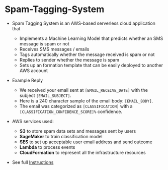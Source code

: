 # Spam-Tagging-System

- Spam Tagging System is an AWS-based serverless cloud application that
    - Implements a Machine Learning Model that predicts whether an SMS message is spam or not
    - Receives SMS messages / emails
    - Tags automatically whether the message received is spam or not
    - Replies to sender whether the message is spam
    - Sets up an formation template that can be easily deployed to another AWS account

- Example Reply
    - We received your email sent at `[EMAIL_RECEIVE_DATE]` with the subject `[EMAIL_SUBJECT]`.
    - Here is a 240 character sample of the email body: `[EMAIL_BODY]`.
    - The email was categorized as `[CLASSIFICATION]` with a `[CLASSIFICATION_CONFIDENCE_SCORE]%` confidence.

- AWS services used:
    - **S3** to store spam data sets and messages sent by users
    - **SageMaker** to train classification model
    - **SES** to set up acceptable user email address and send outcome
    - **Lambda** to process events
    - **CloudFormation** to represent all the infrastructure resources
    
- See full [Instructions](Instruction.pdf)
